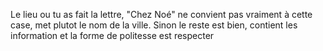 Le lieu ou tu as fait la lettre, "Chez Noé" ne convient pas vraiment à cette case, met plutot le nom de la ville. Sinon le reste est bien, contient les information et la forme de politesse est respecter


